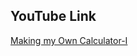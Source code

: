 


## YouTube Link ##

[Making my Own Calculator-I]([url](https://math.stackexchange.com/questions/4064761/equation-describing-an-elliptical-orbit-using-time-and-angle))

